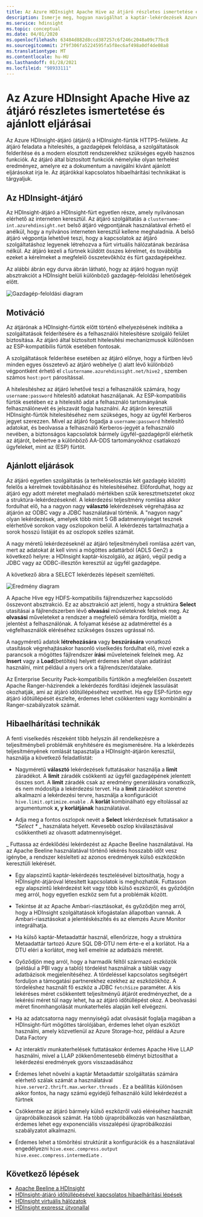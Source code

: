 ```yaml
---
title: Az Azure HDInsight Apache Hive az átjáró részletes ismertetése és ajánlott eljárásai
description: Ismerje meg, hogyan navigálhat a kaptár-lekérdezések Azure HDInsight-átjárón való futtatásának ajánlott eljárásaiban
ms.service: hdinsight
ms.topic: conceptual
ms.date: 04/01/2020
ms.openlocfilehash: 63484d882d8ccd387257c6f246c2048a09c77bc8
ms.sourcegitcommit: 2f9f306fa5224595fa5f8ec6af498a0df4de08a8
ms.translationtype: MT
ms.contentlocale: hu-HU
ms.lasthandoff: 01/28/2021
ms.locfileid: "98933111"
---
```

# <a name="gateway-deep-dive-and-best-practices-for-apache-hive-in-azure-hdinsight"></a>Az Azure HDInsight Apache Hive az átjáró részletes ismertetése és ajánlott eljárásai

Az Azure HDInsight-átjáró (átjáró) a HDInsight-fürtök HTTPS-felülete. Az átjáró feladata a hitelesítés, a gazdagépek feloldása, a szolgáltatások felderítése és a modern elosztott rendszerekhez szükséges egyéb hasznos funkciók. Az átjáró által biztosított funkciók némelyike olyan terhelést eredményez, amelyre ez a dokumentum a navigálni kívánt ajánlott eljárásokat írja le. Az átjárókkal kapcsolatos hibaelhárítási technikákat is tárgyaljuk.

## <a name="the-hdinsight-gateway"></a>Az HDInsight-átjáró

Az HDInsight-átjáró a HDInsight-fürt egyetlen része, amely nyilvánosan elérhető az interneten keresztül. Az átjáró szolgáltatás a `clustername-int.azurehdinsight.net` belső átjáró végpontjának használatával érhető el anélkül, hogy a nyilvános interneten keresztül kellene meghaladnia. A belső átjáró végpontja lehetővé teszi, hogy a kapcsolatok az átjáró szolgáltatáshoz legyenek létrehozva a fürt virtuális hálózatának bezárása nélkül. Az átjáró kezeli a fürtnek küldött összes kérelmet, és továbbítja ezeket a kérelmeket a megfelelő összetevőkhöz és fürt gazdagépekhez.

Az alábbi ábrán egy durva ábrán látható, hogy az átjáró hogyan nyújt absztrakciót a HDInsight belüli különböző gazdagép-feloldási lehetőségek előtt.

![Gazdagép-feloldási diagram](./media/gateway-best-practices/host-resolution-diagram.png "Gazdagép-feloldási diagram")

## <a name="motivation"></a>Motiváció

Az átjárónak a HDInsight-fürtök előtt történő elhelyezésének indítéka a szolgáltatások felderítésére és a felhasználói hitelesítésre szolgáló felület biztosítása. Az átjáró által biztosított hitelesítési mechanizmusok különösen az ESP-kompatibilis fürtök esetében fontosak.

A szolgáltatások felderítése esetében az átjáró előnye, hogy a fürtben lévő minden egyes összetevő az átjáró webhelye () alatt lévő különböző végpontként érhető el `clustername.azurehdinsight.net/hive2` , szemben számos `host:port` párosítással.

A hitelesítéshez az átjáró lehetővé teszi a felhasználók számára, hogy `username:password` hitelesítő adatokat használjanak. Az ESP-kompatibilis fürtök esetében ez a hitelesítő adat a felhasználó tartományának felhasználónevét és jelszavát fogja használni. Az átjárón keresztüli HDInsight-fürtök hitelesítéséhez nem szükséges, hogy az ügyfél Kerberos jegyet szerezzen. Mivel az átjáró fogadja a `username:password` hitelesítő adatokat, és beolvassa a felhasználó Kerberos-jegyét a felhasználó nevében, a biztonságos kapcsolatok bármely ügyfél-gazdagépről elérhetik az átjárót, beleértve a különböző AA-DDS tartományokhoz csatlakozó ügyfeleket, mint az (ESP) fürtöt.

## <a name="best-practices"></a>Ajánlott eljárások

Az átjáró egyetlen szolgáltatás (a terheléselosztás két gazdagép között) felelős a kérelmek továbbításához és hitelesítéséhez. Előfordulhat, hogy az átjáró egy adott méretet meghaladó mértékben szűk keresztmetszetet okoz a struktúra-lekérdezéseknél. A lekérdezési teljesítmény romlása akkor fordulhat elő, ha a nagyon nagy **választó** lekérdezések végrehajtása az átjárón az ODBC vagy a JDBC használatával történik. A "nagyon nagy" olyan lekérdezések, amelyek több mint 5 GB adatmennyiséget tesznek elérhetővé sorokon vagy oszlopokon belül. A lekérdezés tartalmazhatja a sorok hosszú listáját és az oszlopok széles számát.

A nagy méretű lekérdezéseknél az átjáró teljesítménybeli romlása azért van, mert az adatokat át kell vinni a mögöttes adattárból (ADLS Gen2) a következő helyre: a HDInsight kaptár-kiszolgáló, az átjáró, végül pedig a JDBC vagy az ODBC-illesztőn keresztül az ügyfél gazdagépe.

A következő ábra a SELECT lekérdezés lépéseit szemlélteti.

![Eredmény diagram](./media/gateway-best-practices/result-retrieval-diagram.png "Eredmény diagram")

A Apache Hive egy HDFS-kompatibilis fájlrendszerhez kapcsolódó összevont absztrakció. Ez az absztrakció azt jelenti, hogy a struktúra **Select** utasításai a fájlrendszerben lévő **olvasási** műveleteknek felelnek meg. Az **olvasási** műveleteket a rendszer a megfelelő sémára fordítja, mielőtt a jelentést a felhasználónak. A folyamat késése az adatmérettel és a végfelhasználók eléréséhez szükséges összes ugrással nő.

A nagyméretű adatok **létrehozására** vagy **beszúrására** vonatkozó utasítások végrehajtásakor hasonló viselkedés fordulhat elő, mivel ezek a parancsok a mögöttes fájlrendszer **írási** műveleteinek felelnek meg. Az **Insert** vagy a **Load**(betöltés) helyett érdemes lehet olyan adatírást használni, mint például a nyers ork a fájlrendszer/datalake.

Az Enterprise Security Pack-kompatibilis fürtökön a megfelelően összetett Apache Ranger-házirendek a lekérdezés fordítási idejének lassulását okozhatják, ami az átjáró időtúllépéséhez vezethet. Ha egy ESP-fürtön egy átjáró időtúllépését észlelte, érdemes lehet csökkenteni vagy kombinálni a Ranger-szabályzatok számát.

## <a name="troubleshooting-techniques"></a>Hibaelhárítási technikák

A fenti viselkedés részeként több helyszín áll rendelkezésre a teljesítménybeli problémák enyhítésére és megismerésére. Ha a lekérdezés teljesítményének romlását tapasztalja a HDInsight-átjárón keresztül, használja a következő feladatlistát:

* Nagyméretű **választó** lekérdezések futtatásakor használja a **limit** záradékot. A **limit** záradék csökkenti az ügyfél gazdagépének jelentett összes sort. A **limit** záradék csak az eredmény generálására vonatkozik, és nem módosítja a lekérdezési tervet. Ha a **limit** záradékot szeretné alkalmazni a lekérdezési tervre, használja a konfigurációt `hive.limit.optimize.enable` . A **korlát** kombinálható egy eltolással az argumentumok **x, y korlátjának** használatával.

* Adja meg a fontos oszlopok nevét a **Select** lekérdezések futtatásakor a **Select \** _ használata helyett. Kevesebb oszlop kiválasztásával csökkentheti az olvasott adatmennyiséget.

_ Futtassa az érdeklődési lekérdezést az Apache Beeline használatával. Ha az Apache Beeline használatával történő lekérés hosszabb időt vesz igénybe, a rendszer késlelteti az azonos eredmények külső eszközökön keresztüli lekérését.

* Egy alapszintű kaptár-lekérdezés tesztelésével biztosíthatja, hogy a HDInsight-átjáróval létesített kapcsolatok is meghozhatók. Futtasson egy alapszintű lekérdezést két vagy több külső eszközről, és győződjön meg arról, hogy egyetlen eszköz sem fut a problémák között.

* Tekintse át az Apache Ambari-riasztásokat, és győződjön meg arról, hogy a HDInsight szolgáltatások kifogástalan állapotban vannak. A Ambari-riasztásokat a jelentéskészítés és az elemzés Azure Monitor integrálhatja.

* Ha külső kaptár-Metaadattár használ, ellenőrizze, hogy a struktúra Metaadattár tartozó Azure SQL DB-DTU nem érte-e el a korlátot. Ha a DTU eléri a korlátot, meg kell emelnie az adatbázis méretét.

* Győződjön meg arról, hogy a harmadik féltől származó eszközök (például a PBI vagy a tabló) tördelést használnak a táblák vagy adatbázisok megjelenítéséhez. A tördeléssel kapcsolatos segítségért forduljon a támogatási partnerekhez ezekhez az eszközökhöz. A tördeléshez használt fő eszköz a JDBC `fetchSize` paraméter. A kis lekéréses méret csökkentett teljesítményű átjárót eredményezhet, de a lekérési méret túl nagy lehet, ha az átjáró időtúllépést okoz. A beolvasási méret finomhangolását munkaterhelés alapján kell elvégezni.

* Ha az adatcsatorna nagy mennyiségű adat olvasását foglalja magában a HDInsight-fürt mögöttes tárolójában, érdemes lehet olyan eszközt használni, amely közvetlenül az Azure Storage-hoz, például a Azure Data Factory

* Az interaktív munkaterhelések futtatásakor érdemes Apache Hive LLAP használni, mivel a LLAP zökkenőmentesebb élményt biztosíthat a lekérdezési eredmények gyors visszaadásához

* Érdemes lehet növelni a kaptár Metaadattár szolgáltatás számára elérhető szálak számát a használatával `hive.server2.thrift.max.worker.threads` . Ez a beállítás különösen akkor fontos, ha nagy számú egyidejű felhasználó küld lekérdezést a fürtnek

* Csökkentse az átjáró bármely külső eszközről való eléréséhez használt újrapróbálkozások számát. Ha több újrapróbálkozás van használatban, érdemes lehet egy exponenciális visszalépési újrapróbálkozási szabályzatot alkalmazni.

* Érdemes lehet a tömörítési struktúrát a konfigurációk és a használatával engedélyezni `hive.exec.compress.output` `hive.exec.compress.intermediate` .

## <a name="next-steps"></a>Következő lépések

* [Apache Beeline a HDInsight](../hadoop/apache-hadoop-use-hive-beeline.md)
* [HDInsight-átjáró időtúllépésével kapcsolatos hibaelhárítási lépések](./troubleshoot-gateway-timeout.md)
* [HDInsight virtuális hálózatok](../hdinsight-plan-virtual-network-deployment.md)
* [HDInsight expressz útvonallal](../connect-on-premises-network.md)